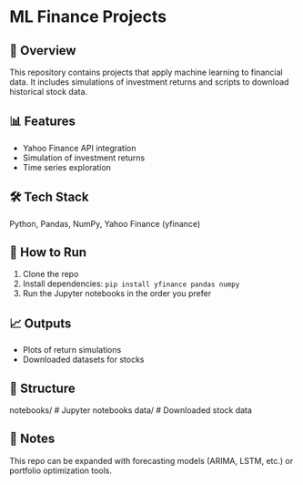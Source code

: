 # ML Finance Projects

## 🧠 Overview
This repository contains projects that apply machine learning to financial data. It includes simulations of investment returns and scripts to download historical stock data.

## 📊 Features
- Yahoo Finance API integration
- Simulation of investment returns
- Time series exploration

## 🛠️ Tech Stack
Python, Pandas, NumPy, Yahoo Finance (yfinance)

## 🚀 How to Run
1. Clone the repo
2. Install dependencies: `pip install yfinance pandas numpy`
3. Run the Jupyter notebooks in the order you prefer

## 📈 Outputs
- Plots of return simulations
- Downloaded datasets for stocks

## 📂 Structure
notebooks/ # Jupyter notebooks
data/ # Downloaded stock data

## 📌 Notes
This repo can be expanded with forecasting models (ARIMA, LSTM, etc.) or portfolio optimization tools.
